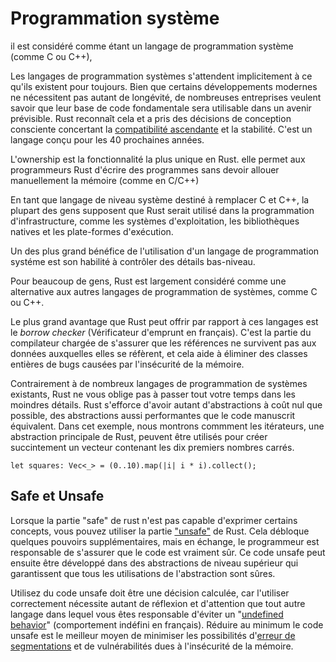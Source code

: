 # Programmation système

il est considéré comme étant un langage de programmation système (comme C ou C++),

Les langages de programmation systèmes s'attendent implicitement à ce qu'ils existent pour toujours. Bien que certains développements modernes ne nécessitent pas autant de longévité, de nombreuses entreprises veulent savoir que leur base de code fondamentale sera utilisable dans un avenir prévisible. Rust reconnaît cela et a pris des décisions de conception consciente concertant la [compatibilité ascendante](https://en.wikipedia.org/wiki/Backward_compatibility) et la stabilité. C'est un langage conçu pour les 40 prochaines années.

L'ownership est la fonctionnalité la plus unique en Rust. elle permet aux programmeurs Rust d'écrire des programmes sans devoir allouer manuellement la mémoire (comme en C/C++)

En tant que langage de niveau système destiné à remplacer C et C++, la plupart des gens supposent que Rust serait utilisé dans la programmation d'infrastructure, comme les systèmes d'exploitation, les bibliothèques natives et les plate-formes d'exécution.

Un des plus grand bénéfice de l'utilisation d'un langage de programmation systéme est son habilité à contrôler des détails bas-niveau.

Pour beaucoup de gens, Rust est largement considéré comme une alternative aux autres langages de programmation de systèmes, comme C ou C++.

Le plus grand avantage que Rust peut offrir par rapport à ces langages est le *borrow checker* (Vérificateur d'emprunt en français). C'est la partie du compilateur chargée de s'assurer que les références ne survivent pas aux données auxquelles elles se réfèrent, et cela aide à éliminer des classes entières de bugs causées par l'insécurité de la mémoire.

Contrairement à de nombreux langages de programmation de systèmes existants, Rust ne vous oblige pas à passer tout votre temps dans les moindres détails. Rust s'efforce d'avoir autant d'abstractions à coût nul que possible, des abstractions aussi performantes que le code manuscrit équivalent. Dans cet exemple, nous montrons commment les itérateurs, une abstraction principale de Rust, peuvent être utilisés pour créer succintement un vecteur contenant les dix premiers nombres carrés.

`let squares: Vec<_> = (0..10).map(|i| i * i).collect();`

## Safe et Unsafe

Lorsque la partie "safe" de rust n'est pas capable d'exprimer certains concepts, vous pouvez utiliser la partie ["unsafe"](https://doc.rust-lang.org/stable/nomicon/index.html) de Rust. Cela débloque quelques pouvoirs supplémentaires, mais en échange, le programmeur est responsable de s'assurer que le code est vraiment sûr. Ce code unsafe peut ensuite être développé dans des abstractions de niveau supérieur qui garantissent que tous les utilisations de l'abstraction sont sûres.

Utilisez du code unsafe doit être une décision calculée, car l'utiliser correctement nécessite autant de réflexion et d'attention que tout autre langage dans lequel vous êtes responsable d'éviter un "[undefined behavior](https://raphlinus.github.io/programming/rust/2018/08/17/undefined-behavior.html)" (comportement indéfini en français). Réduire au minimum le code unsafe est le meilleur moyen de minimiser les possibilités d'[erreur de segmentations](https://en.wikipedia.org/wiki/Segmentation_fault) et de vulnérabilités dues à l'insécurité de la mémoire.
